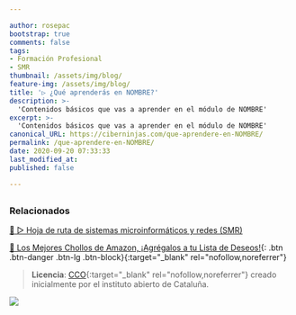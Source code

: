 ```yaml
---

author: rosepac
bootstrap: true
comments: false
tags:
- Formación Profesional
- SMR
thumbnail: /assets/img/blog/
feature-img: /assets/img/blog/
title: '▷ ¿Qué aprenderás en NOMBRE?'
description: >-
  'Contenidos básicos que vas a aprender en el módulo de NOMBRE'
excerpt: >-
  'Contenidos básicos que vas a aprender en el módulo de NOMBRE'
canonical_URL: https://ciberninjas.com/que-aprendere-en-NOMBRE/
permalink: /que-aprendere-en-NOMBRE/
date: 2020-09-20 07:33:33
last_modified_at: 
published: false

---
```




## 

<!-- contenido -->

## 

<!-- contenido -->

### **Relacionados** <!-- omit in toc -->

[🥇 ▷ Hoja de ruta de sistemas microinformáticos y redes (SMR)](/recursos-smr/)

[]()

[]()

[]()

[]()

[🛒 Los Mejores Chollos de Amazon, ¡Agrégalos a tu Lista de Deseos!](https://www.amazon.es/shop/cibercursos "Los Mejores Chollos de Amazon, Ofertas Flash, Black Monday y Amazon Prime Day"){: .btn .btn-danger .btn-lg .btn-block}{:target="_blank" rel="nofollow,noreferrer"}

> **Licencia**: [CCO](https://creativecommons.org/licenses/by-nc-sa/3.0/es/deed.ca "Licencia CCO"){:target="_blank" rel="nofollow,noreferrer"} creado inicialmente por el instituto abierto de Cataluña.

![](/assets/img/blog/ "")